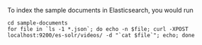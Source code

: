 To index the sample documents in Elasticsearch, you would run

    cd sample-documents
    for file in `ls -1 *.json`; do echo -n $file; curl -XPOST localhost:9200/es-solr/videos/ -d "`cat $file`"; echo; done

